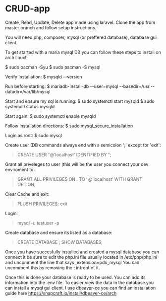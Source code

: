 # CRUD-app
Create, Read, Update, Delete app made using laravel.
Clone the app from master branch and follow setup instructions.


You will need php, composer, mysql (or preffered database), database gui client.

To get started with a maria mysql DB you can follow these steps to install on arch linux!

$ sudo pacman -Syu
$ sudo pacman -S mysql

Verify Installation:
$ mysqld --version

Run before starting:
$ mariadb-install-db --user=mysql --basedir=/usr --datadir=/var/lib/mysql

Start and ensure my sql is running:
$ sudo systemctl start mysqld
$ sudo systemctl status mysqld

Start again:
$ sudo systemctl enable mysqld

Follow installation directions:
$ sudo mysql_secure_installation

Login as root:
$ sudo mysql

Create user (DB commands always end with a semicolon ';' except for 'exit':
> CREATE USER ‘<username>’@’localhost’ IDENTIFIED BY ‘<password>’;


Grant all priveleges to user (this will be the user you connect your dev enviroment to:
> GRANT ALL PRIVILEGES ON *.* TO ‘<username>’@’localhost’ WITH GRANT OPTION;

Clear Cache and exit:
> FLUSH PRIVILEGES;
> exit

Login:
> mysql -u testuser -p

Create database and ensure its listed as a database:
> CREATE DATABASE <dbname>;
> SHOW DATABASES;

Once you have succesfully installed and created a mysql database you can connect it be sure to edit the php.ini file usually located in /etc/php/php.ini and uncomment the line that says 
;extension=pdo_mysql
You can uncomment this by removing the ; infront of it.

Once this is done your database is ready to be used. You can add its information into the .env file. To easier view the data in the database you can install a mysql gui client. I use dbeaver-ce you can find an installation guide here
https://snapcraft.io/install/dbeaver-ce/arch


